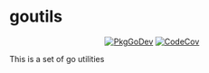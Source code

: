 # goutils

<p align="center">
  <a href="https://pkg.go.dev/go.viam.com/utils"><img src="https://pkg.go.dev/badge/go.viam.com/utils" alt="PkgGoDev"></a>
  <a href="https://codecov.io/gh/viamrobotics/goutils"><img src="https://codecov.io/gh/viamrobotics/goutils/branch/master/graph/badge.svg?token=99YH0M8YOA" alt="CodeCov"></a>
</p>


This is a set of go utilities

